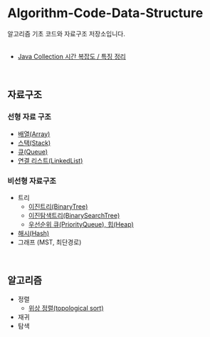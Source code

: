 # Algorithm-Code-Data-Structure
알고리즘 기초 코드와 자료구조 저장소입니다.    
</br>

* [Java Collection 시간 복잡도 / 특징 정리](https://www.grepiu.com/post/9)
</br>

## 자료구조 
### 선형 자료 구조
* <a href="자료구조/Array.md">배열(Array)</a>
* <a href="자료구조/스택/Stack.md">스택(Stack)</a>
* <a href="자료구조/큐/Queue.md">큐(Queue)</a>
* <a href="자료구조/연결리스트/연결리스트.md">연결 리스트(LinkedList)</a>

### 비선형 자료구조
* 트리
  * <a href="자료구조/트리/binaryTree.md">이진트리(BinaryTree)</a>   
  * <a href="자료구조/트리/binarySearchTree.md">이진탐색트리(BinarySearchTree)</a>
  * <a href="자료구조/priorityQueue(heap).md">우선순위 큐(PriorityQueue), 힙(Heap)</a>
* <a href="자료구조/해시.md">해시(Hash)</a>
* 그래프 (MST, 최단경로)
</br>

## 알고리즘
* 정렬
  * [위상 정렬(topological sort)](알고리즘/topologicalsort.md)
* 재귀
* 탐색
